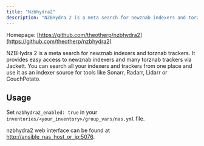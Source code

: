```yaml
---
title: "Nzbhydra2"
description: "NZBHydra 2 is a meta search for newznab indexers and torznab trackers"
---
```


Homepage: [https://github.com/theotherp/nzbhydra2](https://github.com/theotherp/nzbhydra2)

NZBHydra 2 is a meta search for newznab indexers and torznab trackers. It provides easy access to newznab indexers and many torznab trackers via Jackett. You can search all your indexers and trackers from one place and use it as an indexer source for tools like Sonarr, Radarr, Lidarr or CouchPotato.

## Usage

Set `nzbhydra2_enabled: true` in your `inventories/<your_inventory>/group_vars/nas.yml` file.

nzbhydra2 web interface can be found at [http://ansible_nas_host_or_ip:5076](http://ansible_nas_host_or_ip:5076).
